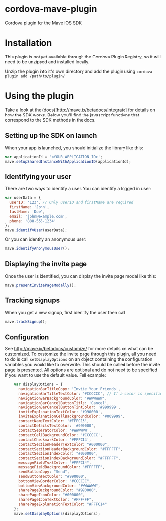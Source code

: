 # cordova-mave-plugin
Cordova plugin for the Mave iOS SDK

# Installation
This plugin is not yet available through the Cordova Plugin Registry, so it will need to be unzipped and installed locally.

Unzip the plugin into it's own directory and add the plugin using `cordova plugin add /path/to/plugin/`

# Using the plugin
Take a look at the (docs)[http://mave.io/betadocs/integrate] for details on how the SDK works. Below you'll find the javascript functions that correspond to the SDK methods in the docs.

## Setting up the SDK on launch
When your app is launched, you should initialize the library like this:
```javascript
var applicationId = '<YOUR_APPLICATION_ID>';
mave.setupSharedInstanceWithApplicationID(applicationId);
```

## Identifying your user
There are two ways to identify a user. You can identify a logged in user:
```javascript
var userData = {
  userID: '123', // Only userID and firstName are required
  firstName: 'John',
  lastName: 'Doe',
  email: 'john@example.com',
  phone: '888-555-1234'
};
mave.identifyUser(userData);
```
Or you can identify an anonymous user:
```javascript
mave.identifyAnonymousUser();
```

## Displaying the invite page
Once the user is identified, you can display the invite page modal like this:
```javascript
mave.presentInvitePageModally();
```

## Tracking signups
When you get a new signup, first identify the user then call
```javascript
mave.trackSignup();
```

## Configuration
See http://mave.io/betadocs/customize/ for more details on what can be customized.
To customize the invite page through this plugin, all you need to do is call `setDisplayOptions` on an object containing the configuration variables you would like to overwrite. This should be called before the invite page is presented.
All options are optional and do not need to be specified if you want to use the default value. Full example:
```javascript
    var displayOptions = {
      navigationBarTitleCopy: 'Invite Your Friends',
      navigationBarTitleTextColor: '#CCCCCC', // If a color is specified, it must be in this hex value form
      navigationBarBackgroundColor: '#WWWWWW',
      navigationBarCancelButtonTitle: 'Cancel',
      navigationBarCancelButtonTintColor: '#999999',
      inviteExplanationTextColor: '#990000',
      inviteExplanationCellBackgroundColor: '#009999',
      contactNameTextColor: '#FFFC13',
      contactDetailsTextColor: '#990000',
      contactSeparatorColor: '#WWWWWW',
      contactCellBackgroundColor: '#CCCCCC',
      contactCheckmarkColor: '#FFFC14',
      contactSectionHeaderTextColor: "#000000",
      contactSectionHeaderBackgroundColor: "#FFFFFF",
      contactSectionIndexColor: "#000000",
      contactSectionIndexBackgroundColor: "#FFFFFF",
      messageFieldTextColor: "#FFFC14",
      messageFieldBackgroundColor: "#FFFFFF",
      sendButtonCopy: "Send",
      sendButtonTextColor: "#990000",
      bottomViewBorderColor: "#CCCCCC",
      bottomViewBackgroundColor: "#WWWWWW",
      sharePageBackgroundColor: "#990000",
      sharePageIconColor: "#000000",
      sharePageIconTextColor: "#FFFFFF",
      sharePageExplanationTextColor: "#FFFC14"
    };
    mave.setDisplayOptions(displayOptions);
```
